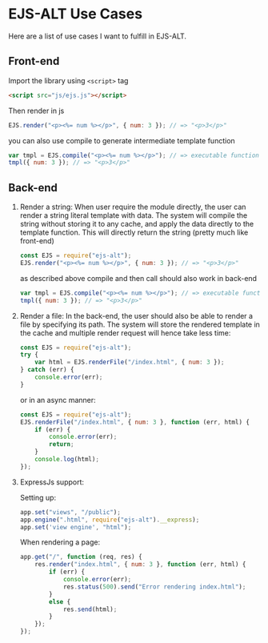 # EJS-ALT Use Cases

Here are a list of use cases I want to fulfill in EJS-ALT.

## Front-end

Import the library using `<script>` tag

``` html
<script src="js/ejs.js"></script>
```

Then render in js

``` js
EJS.render("<p><%= num %></p>", { num: 3 }); // => "<p>3</p>"
```

you can also use compile to generate intermediate template function

``` js
var tmpl = EJS.compile("<p><%= num %></p>"); // => executable function
tmpl({ num: 3 }); // => "<p>3</p>"
```

## Back-end

1. Render a string: When user require the module directly, the user can render a
string literal template with data. The system will compile the string without
storing it to any cache, and apply the data directly to the template function.
This will directly return the string (pretty much like front-end)

    ``` js
    const EJS = require("ejs-alt");
    EJS.render("<p><%= num %></p>", { num: 3 }); // => "<p>3</p>"
    ```

    as described above compile and then call should also work in back-end

    ``` js
    var tmpl = EJS.compile("<p><%= num %></p>"); // => executable function
    tmpl({ num: 3 }); // => "<p>3</p>"
    ```

2. Render a file: In the back-end, the user should also be able to render a
file by specifying its path. The system will store the rendered template in the
cache and multiple render request will hence take less time:

    ``` js
    const EJS = require("ejs-alt");
    try {
        var html = EJS.renderFile("/index.html", { num: 3 });
    } catch (err) {
        console.error(err);
    }
    ```
    
    or in an async manner:
    
    ``` js
    const EJS = require("ejs-alt");
    EJS.renderFile("/index.html", { num: 3 }, function (err, html) {
        if (err) {
            console.error(err);
            return;
        }
        console.log(html);
    });
    ```

3. ExpressJs support:

    Setting up:

    ``` js
    app.set("views", "/public");
    app.engine(".html", require("ejs-alt").__express);
    app.set('view engine', "html");
    ```

    When rendering a page:

    ``` js
    app.get("/", function (req, res) {
        res.render("index.html", { num: 3 }, function (err, html) {
            if (err) {
                console.error(err);
                res.status(500).send("Error rendering index.html");
            }
            else {
                res.send(html);
            }
        });
    });
    ```
